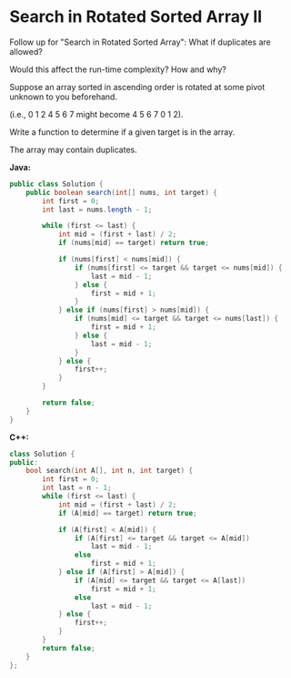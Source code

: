 # Search in Rotated Sorted Array II

Follow up for "Search in Rotated Sorted Array":
What if duplicates are allowed?

Would this affect the run-time complexity? How and why?

Suppose an array sorted in ascending order is rotated at some pivot unknown to you beforehand.

(i.e., 0 1 2 4 5 6 7 might become 4 5 6 7 0 1 2).

Write a function to determine if a given target is in the array.

The array may contain duplicates.

**Java:**
```java
public class Solution {
    public boolean search(int[] nums, int target) {
        int first = 0;
        int last = nums.length - 1;

        while (first <= last) {
            int mid = (first + last) / 2;
            if (nums[mid] == target) return true;

            if (nums[first] < nums[mid]) {
                if (nums[first] <= target && target <= nums[mid]) {
                    last = mid - 1;
                } else {
                    first = mid + 1;
                }
            } else if (nums[first] > nums[mid]) {
                if (nums[mid] <= target && target <= nums[last]) {
                    first = mid + 1;
                } else {
                    last = mid - 1;
                }
            } else {
                first++;
            }
        }

        return false;
    }
}
```

**C++:**
```c++
class Solution {
public:
    bool search(int A[], int n, int target) {
        int first = 0;
        int last = n - 1;
        while (first <= last) {
            int mid = (first + last) / 2;
            if (A[mid] == target) return true;

            if (A[first] < A[mid]) {
                if (A[first] <= target && target <= A[mid])
                    last = mid - 1;
                else
                    first = mid + 1;
            } else if (A[first] > A[mid]) {
                if (A[mid] <= target && target <= A[last])
                    first = mid + 1;
                else
                    last = mid - 1;
            } else {
                first++;
            }
        }
        return false;
    }
};
```
